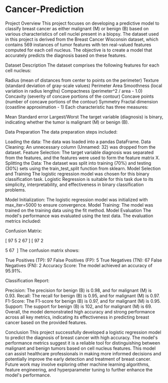# Cancer-Prediction


Project Overview
This project focuses on developing a predictive model to classify breast cancer as either malignant (M) or benign (B) based on various characteristics of cell nuclei present in a biopsy. The dataset used in this project is derived from the Breast Cancer Wisconsin dataset, which contains 569 instances of tumor features with ten real-valued features computed for each cell nucleus. The objective is to create a model that accurately predicts the diagnosis based on these features.

Dataset Description
The dataset comprises the following features for each cell nucleus:

Radius (mean of distances from center to points on the perimeter)
Texture (standard deviation of gray-scale values)
Perimeter
Area
Smoothness (local variation in radius lengths)
Compactness (perimeter^2 / area - 1.0)
Concavity (severity of concave portions of the contour)
Concave points (number of concave portions of the contour)
Symmetry
Fractal dimension (coastline approximation - 1)
Each characteristic has three measures:

Mean
Standard error
Largest/Worst
The target variable (diagnosis) is binary, indicating whether the tumor is malignant (M) or benign (B).

Data Preparation
The data preparation steps included:

Loading the data: The data was loaded into a pandas DataFrame.
Data Cleaning: An unnecessary column (Unnamed: 32) was dropped from the dataset.
Feature Selection: The target variable diagnosis was separated from the features, and the features were used to form the feature matrix X.
Splitting the Data: The dataset was split into training (70%) and testing (30%) sets using the train_test_split function from sklearn.
Model Selection and Training
The logistic regression model was chosen for this binary classification task. Logistic Regression is suitable for this task due to its simplicity, interpretability, and effectiveness in binary classification problems.

Model Initialization: The logistic regression model was initialized with max_iter=5000 to ensure convergence.
Model Training: The model was trained on the training data using the fit method.
Model Evaluation
The model's performance was evaluated using the test data. The evaluation metrics included:

Confusion Matrix:

[
97
5
2
67
]
[ 
97
2
​
  
5
67
​
 ]
The confusion matrix shows:

True Positives (TP): 97
False Positives (FP): 5
True Negatives (TN): 67
False Negatives (FN): 2
Accuracy Score: The model achieved an accuracy of 95.91%.

Classification Report:

Precision: The precision for benign (B) is 0.98, and for malignant (M) is 0.93.
Recall: The recall for benign (B) is 0.95, and for malignant (M) is 0.97.
F1-Score: The F1-score for benign (B) is 0.97, and for malignant (M) is 0.95.
Support: The support for benign (B) is 102, and for malignant (M) is 69.
Overall, the model demonstrated high accuracy and strong performance across all key metrics, indicating its effectiveness in predicting breast cancer based on the provided features.

Conclusion
This project successfully developed a logistic regression model to predict the diagnosis of breast cancer with high accuracy. The model's performance metrics suggest it is a reliable tool for distinguishing between malignant and benign tumors based on cell nucleus features. This model can assist healthcare professionals in making more informed decisions and potentially improve the early detection and treatment of breast cancer. Future work may involve exploring other machine learning algorithms, feature engineering, and hyperparameter tuning to further enhance the model's performance.
